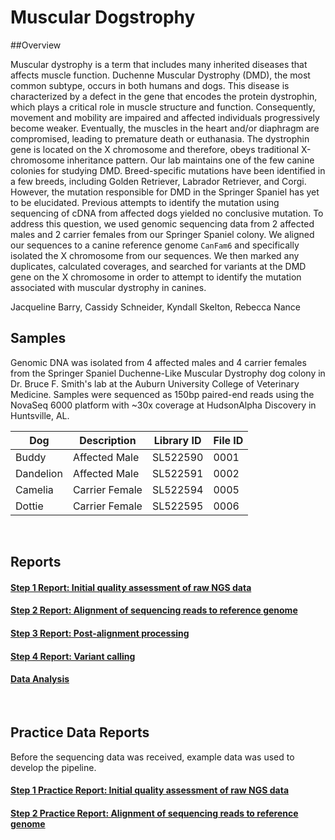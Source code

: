 # Muscular Dogstrophy

##Overview

Muscular dystrophy is a term that includes many inherited diseases that affects muscle function. Duchenne Muscular Dystrophy (DMD), the most common subtype, occurs in both humans and dogs. This disease is characterized by a defect in the gene that encodes the protein dystrophin, which plays a critical role in muscle structure and function. Consequently, movement and mobility are impaired and affected individuals progressively become weaker. Eventually, the muscles in the heart and/or diaphragm are compromised, leading to premature death or euthanasia. The dystrophin gene is located on the X chromosome and therefore, obeys traditional X-chromosome inheritance pattern. Our lab maintains one of the few canine colonies for studying DMD. Breed-specific mutations have been identified in a few breeds, including Golden Retriever, Labrador Retriever, and Corgi. However, the mutation responsible for DMD in the Springer Spaniel has yet to be elucidated. Previous attempts to identify the mutation using sequencing of cDNA from affected dogs yielded no conclusive mutation. To address this question, we used genomic sequencing data from 2 affected males and 2 carrier females from our Springer Spaniel colony. We aligned our sequences to a canine reference genome `CanFam6` and specifically isolated the X chromosome from our sequences. We then marked any duplicates, calculated coverages, and searched for variants at the DMD gene on the X chromosome in order to attempt to identify the mutation associated with muscular dystrophy in canines.


Jacqueline Barry, Cassidy Schneider, Kyndall Skelton, Rebecca Nance


## Samples
Genomic DNA was isolated from 4 affected males and 4 carrier females from the Springer Spaniel Duchenne-Like Muscular Dystrophy dog colony in Dr. Bruce F. Smith's lab at the Auburn University College of Veterinary Medicine. Samples were sequenced as 150bp paired-end reads using the NovaSeq 6000 platform with ~30x coverage at HudsonAlpha Discovery in Huntsville, AL.

| Dog | Description | Library ID | File ID |
| --- | --- | --- | --- |
| Buddy | Affected Male | SL522590 | 0001
| Dandelion | Affected Male | SL522591 | 0002
| Camelia | Carrier Female | SL522594 | 0005
| Dottie | Carrier Female | SL522595 | 0006


<br>

## Reports

#### [Step 1 Report: Initial quality assessment of raw NGS data](STEP_1.md)
#### [Step 2 Report: Alignment of sequencing reads to reference genome](STEP_2.md)
#### [Step 3 Report: Post-alignment processing](STEP_3.md)
#### [Step 4 Report: Variant calling](STEP_4.md)
#### [Data Analysis](Data_Analysis.md)
<br>

## Practice Data Reports

Before the sequencing data was received, example data was used to develop the pipeline.

#### [Step 1 Practice Report: Initial quality assessment of raw NGS data](practice_reports/STEP_1.md)
#### [Step 2 Practice Report: Alignment of sequencing reads to reference genome](practice_reports/STEP_2.md)
